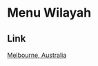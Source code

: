 # Menu Wilayah

## Link

[Melbourne, Australia](https://github.com/gigit-pemilu/pemilu-2024-99-luar-negeri/tree/main/pileg-dpr/hitung-suara/sub/99-luar-negeri/sub/74-melbourne-australia/sub/01-melbourne-australia/sub/0001-melbourne-australia)

